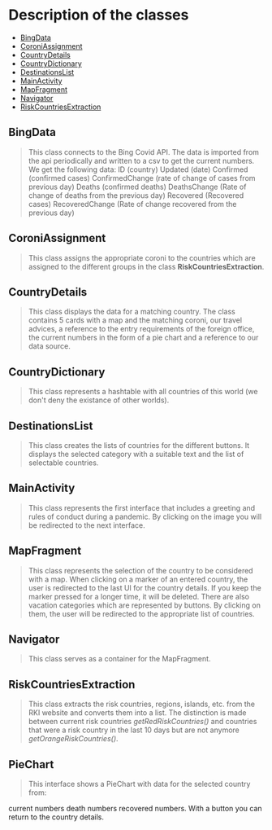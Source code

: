 # Description of the classes

- [BingData](classes.md#BingData)
- [CoroniAssignment](classes.md#CoroniAssignment)
- [CountryDetails](classes.md#CountryDetails)
- [CountryDictionary](classes.md#CountryDictionary)
- [DestinationsList](classes.md#DestinationsList)
- [MainActivity](classes.md#MainActivity)
- [MapFragment](classes.md#MapFragment)
- [Navigator](classes.md#Navigator)
- [RiskCountriesExtraction](classes.md#RiskCountriesExtraction)

## BingData

>This class connects to the Bing Covid API. The data is imported from the api periodically and written to a csv to get the current numbers.
 We get the following data:
 ID (country)
 Updated (date)
 Confirmed (confirmed cases)
 ConfirmedChange (rate of change of cases from previous day)
 Deaths (confirmed deaths)
 DeathsChange (Rate of change of deaths from the previous day)
 Recovered (Recovered cases)
 RecoveredChange (Rate of change recovered from the previous day)


## CoroniAssignment

>This class assigns the appropriate coroni to the countries which are assigned to the different groups in the class **RiskCountriesExtraction**.


## CountryDetails

>This class displays the data for a matching country.
 The class contains 5 cards with
 a map and the matching coroni,
 our travel advices,
 a reference to the entry requirements of the foreign office,
 the current numbers in the form of a pie chart and
 a reference to our data source.


## CountryDictionary

>This class represents a hashtable with all countries of this world (we don't deny the existance of other worlds).


## DestinationsList

>This class creates the lists of countries for the different buttons.
 It displays the selected category with a suitable text and the list of selectable countries.


## MainActivity

>This class represents the first interface that includes a greeting and rules of conduct during a pandemic.
 By clicking on the image you will be redirected to the next interface.


## MapFragment

>This class represents the selection of the country to be considered with a map.
 When clicking on a marker of an entered country, the user is redirected to the last UI for the country details. If you keep the marker pressed for a longer time, it will be deleted.
 There are also vacation categories which are represented by buttons.
 By clicking on them, the user will be redirected to the appropriate list of countries.


## Navigator

>This class serves as a container for the MapFragment.


## RiskCountriesExtraction

>This class extracts the risk countries, regions, islands, etc. from the RKI website and converts them into a list.
 The distinction is made between current risk countries *getRedRiskCountries()* and countries that were a risk country in
 the last 10 days but are not anymore *getOrangeRiskCountries()*.


## PieChart

>This interface shows a PieChart with data for the selected country from:

current numbers
death numbers
recovered numbers. With a button you can return to the country details.


